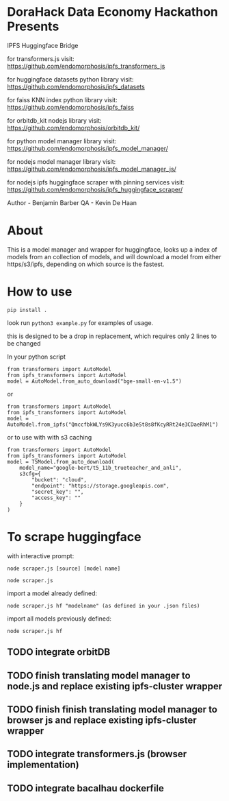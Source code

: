 # DoraHack Data Economy Hackathon Presents
IPFS Huggingface Bridge

for transformers.js visit:                          
https://github.com/endomorphosis/ipfs_transformers_js

for huggingface datasets python library visit:
https://github.com/endomorphosis/ipfs_datasets

for faiss KNN index python library visit:
https://github.com/endomorphosis/ipfs_faiss

for orbitdb_kit nodejs library visit:
https://github.com/endomorphosis/orbitdb_kit/

for python model manager library visit: 
https://github.com/endomorphosis/ipfs_model_manager/

for nodejs model manager library visit: 
https://github.com/endomorphosis/ipfs_model_manager_js/

for nodejs ipfs huggingface scraper with pinning services visit:
https://github.com/endomorphosis/ipfs_huggingface_scraper/

Author - Benjamin Barber
QA - Kevin De Haan

# About

This is a model manager and wrapper for huggingface, looks up a index of models from an collection of models, and will download a model from either https/s3/ipfs, depending on which source is the fastest.

# How to use
~~~shell
pip install .
~~~

look run ``python3 example.py`` for examples of usage.

this is designed to be a drop in replacement, which requires only 2 lines to be changed

In your python script
~~~shell
from transformers import AutoModel
from ipfs_transformers import AutoModel
model = AutoModel.from_auto_download("bge-small-en-v1.5")  
~~~

or 

~~~shell
from transformers import AutoModel
from ipfs_transformers import AutoModel
model = AutoModel.from_ipfs("QmccfbkWLYs9K3yucc6b3eSt8s8fKcyRRt24e3CDaeRhM1")
~~~

or to use with with s3 caching 
~~~shell
from transformers import AutoModel
from ipfs_transformers import AutoModel
model = T5Model.from_auto_download(
    model_name="google-bert/t5_11b_trueteacher_and_anli",
    s3cfg={
        "bucket": "cloud",
        "endpoint": "https://storage.googleapis.com",
        "secret_key": "",
        "access_key": ""
    }
)
~~~

# To scrape huggingface

with interactive prompt:

~~~shell
node scraper.js [source] [model name]
~~~

~~~shell
node scraper.js 
~~~

import a model already defined:

~~~shell
node scraper.js hf "modelname" (as defined in your .json files)
~~~

import all models previously defined:

~~~shell
node scraper.js hf 
~~~

## TODO integrate orbitDB

## TODO finish translating model manager to node.js and replace existing ipfs-cluster wrapper

## TODO finish finish translating model manager to browser js and replace existing ipfs-cluster wrapper

## TODO integrate transformers.js (browser implementation)

## TODO integrate bacalhau dockerfile